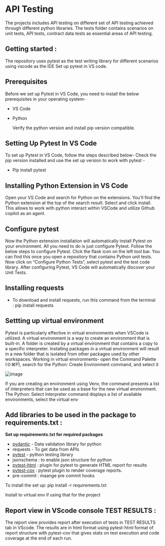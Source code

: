 # API Testing
The projects includes API testing on different set of API testing achieved through different python libraries. The tests folder contains scenarios on unit tests, API tests, contract data tests as essential areas of API testing.

## Getting started :
The repository uses pytest as the test writing library for different scenarios using vscode as the IDE
Set up pytest in VS code.

## Prerequisites
Before we set up Pytest in VS Code, you need to install the below prerequisites in your operating system-
  * VS Code 
  * Python

    Verify the python version and install pip version compatible.

## Setting Up Pytest In VS Code
To set up Pytest in VS Code, follow the steps described below-
Check the pip version installed and use the set up version to work with pytest - 
  * Pip install pytest

## Installing Python Extension in VS Code
Open your VS Code and search for Python on the extensions. You’ll find the Python extension at the top of the search result. Select and click install.
This allows to work with python interact within VSCode and utilize Github copilot as an agent.

## Configure pytest
Now the Python extension installation will automatically install Pytest on your environment. All you need to do is just configure Pytest. Follow the below steps to configure Pytest.
Click the flask icon on the left tool bar. You can find this once you open a repository that contains Python unit tests.
Now click on “Configure Python Tests”, select pytest and the test code library. After configuring Pytest, VS Code will automatically discover your Unit Tests. 

## Installing requests
  * To download and install requests, run this command from the terminal : pip install requests
  
## Settting up virtual environment
Pytest is particularly effective in virtual environments when VSCode is utilized. A virtual environment is a way to create an environment that is built-in. A folder is created by a virtual environment that contains a copy to a specific interpreter. Installing packages in a virtual environment will result in a new folder that is isolated from other packages used by other workspaces.
Working in virtual environments-
open the Command Palette (⇧⌘P), search for the Python: Create Environment command, and select it

![image](https://github.com/user-attachments/assets/3083643c-9b79-4188-9dfa-70d7f3f502b4)

If you are creating an environment using Venv, the command presents a list of interpreters that can be used as a base for the new virtual environment.
The Python: Select Interpreter command displays a list of available environments, select the virtual env

## Add libraries to be used in the package to requirements.txt :
**Set up requirements.txt for required packages** 

  * [pydantic](https://docs.pydantic.dev/latest/)  - Data validation library for python
  * requests - To get data from APIs
  * [pytest](https://docs.pytest.org/en/stable/) - python testing library
  * jsonschema : to enable json structure for python
  * [pytest-html](https://pypi.org/project/pytest-html/) : plugin for pytest to generate HTML report for results
  * [pytest-cov](https://pypi.org/project/pytest-cov/) : pytest plugin to render coverage reports.
  * pre-commit : maange pre commit hooks

  To install the set up: pip install -r requirements.txt
  
  Install to virtual env if using that for the project

## Report view in VScode console TEST RESULTS :
The report view provides report after execution of tests in TEST RESULTS tab in VScode. The results are in html format using pytest-html format of report structure with pytest-cov that gives stats on test execution and code coverage at the end of each run.



